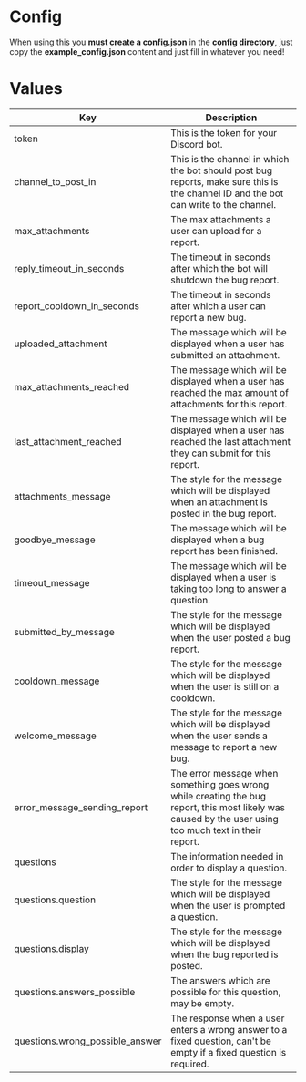 # Config
When using this you **must create a config.json** in the **config directory**, just copy the **example_config.json** content and just fill in whatever you need!

# Values
| Key | Description |
| --- | --- |
| token | This is the token for your Discord bot. |
| channel_to_post_in | This is the channel in which the bot should post bug reports, make sure this is the channel ID and the bot can write to the channel. | 
| max_attachments | The max attachments a user can upload for a report. |
| reply_timeout_in_seconds | The timeout in seconds after which the bot will shutdown the bug report. |
| report_cooldown_in_seconds | The timeout in seconds after which a user can report a new bug. |
| uploaded_attachment | The message which will be displayed when a user has submitted an attachment. |
| max_attachments_reached | The message which will be displayed when a user has reached the max amount of attachments for this report. |
| last_attachment_reached | The message which will be displayed when a user has reached the last attachment they can submit for this report. |
| attachments_message | The style for the message which will be displayed when an attachment is posted in the bug report. |
| goodbye_message | The message which will be displayed when a bug report has been finished. |
| timeout_message | The message which will be displayed when a user is taking too long to answer a question. |
| submitted_by_message | The style for the message which will be displayed when the user posted a bug report. |
| cooldown_message | The style for the message which will be displayed when the user is still on a cooldown. |
| welcome_message | The style for the message which will be displayed when the user sends a message to report a new bug. |
| error_message_sending_report | The error message when something goes wrong while creating the bug report, this most likely was caused by the user using too much text in their report. |
| questions | The information needed in order to display a question. |
| questions.question | The style for the message which will be displayed when the user is prompted a question. |
| questions.display | The style for the message which will be displayed when the bug reported is posted. |
| questions.answers_possible | The answers which are possible for this question, may be empty. |
| questions.wrong_possible_answer | The response when a user enters a wrong answer to a fixed question, can't be empty if a fixed question is required. |